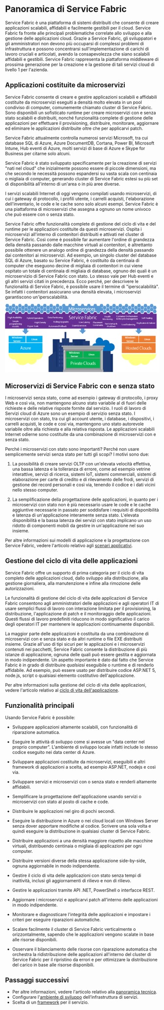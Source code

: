 <properties 
   pageTitle="Panoramica dell'infrastruttura di servizi | Microsoft Azure"
	description="Panoramica di Service Fabric, in cui le applicazioni sono costituite da microservizi. Service Fabric è una piattaforma di sistemi distribuiti che consente di creare applicazioni scalabili, affidabili e facilmente gestibili per il cloud"
	services="service-fabric"
	documentationCenter=".net"
	authors="msfussell"
	manager="timlt"
	editor="masnider"/>

<tags
   ms.service="service-fabric"
	ms.devlang="dotnet"
	ms.topic="article"
	ms.tgt_pltfrm="NA"
	ms.workload="NA"
	ms.date="08/25/2015"
	ms.author="mfussell"/>

# Panoramica di Service Fabric
Service Fabric è una piattaforma di sistemi distribuiti che consente di creare applicazioni scalabili, affidabili e facilmente gestibili per il cloud. Service Fabric fa fronte alle principali problematiche correlate allo sviluppo e alla gestione delle applicazioni cloud. Grazie a Service Fabric, gli sviluppatori e gli amministratori non devono più occuparsi di complessi problemi di infrastruttura e possono concentrarsi sull'implementazione di carichi di lavoro cruciali e articolati, avendo la consapevolezza che siano scalabili affidabili e gestibili. Service Fabric rappresenta la piattaforma middleware di prossima generazione per la creazione e la gestione di tali servizi cloud di livello 1 per l'azienda.

## Applicazioni costituite da microservizi
Service Fabric consente di creare e gestire applicazioni scalabili e affidabili costituite da microservizi eseguiti a densità molto elevata in un pool condiviso di computer, comunemente chiamato cluster di Service Fabric. Sono disponibili un sofisticato runtime per creare microservizi con e senza stato scalabili e distribuiti, nonché funzionalità complete di gestione delle applicazioni per effettuare il provisioning, distribuire, monitorare, aggiornare ed eliminare le applicazioni distribuite oltre che per applicarvi patch.

Service Fabric attualmente controlla numerosi servizi Microsoft, tra cui database SQL di Azure, Azure DocumentDB, Cortana, Power BI, Microsoft Intune, Hub eventi di Azure, molti servizi di base di Azure e Skype for Business per citarne solo alcuni.

Service Fabric è stato sviluppato specificamente per la creazione di servizi "nati nel cloud" che inizialmente possono essere di piccole dimensioni, ma che secondo le necessità possono espandersi su vasta scala con centinaia o migliaia di computer, generando cluster di Service Fabric estesi su più set di disponibilità all'interno di un'area o in più aree diverse.

I servizi scalabili Internet di oggi vengono compilati usando microservizi, di cui i gateway di protocollo, i profili utente, i carrelli acquisti, l'elaborazione dell'inventario, le code e le cache sono solo alcuni esempi. Service Fabric è una piattaforma di microservizi che assegna a ognuno un nome univoco che può essere con o senza stato.

Service Fabric offre funzionalità complete di gestione del ciclo di vita e del runtime per le applicazioni costituite da questi microservizi. Ospita i microservizi all'interno di contenitori distribuiti e attivati nel cluster di Service Fabric. Così come è possibile far aumentare l'ordine di grandezza della densità passando dalle macchine virtuali ai contenitori, è altrettanto possibile ottenere un analogo ordine di grandezza della densità passando dai contenitori ai microservizi. Ad esempio, un singolo cluster del database SQL di Azure, basato su Service Fabric, è costituito da centinaia di computer che eseguono decine di migliaia di contenitori in cui viene ospitato un totale di centinaia di migliaia di database, ognuno dei quali è un microservizio di Service Fabric con stato. Lo stesso vale per Hub eventi e gli altri servizi citati in precedenza. Ecco perché, per descrivere le funzionalità di Service Fabric, è possibile usare il termine di "iperscalabilità". Se infatti i contenitori assicurano una densità elevata, i microservizi garantiscono un'iperscalabilità.

![Piattaforma Service Fabric][Image1]

## Microservizi di Service Fabric con e senza stato

I microservizi senza stato, come ad esempio i gateway di protocollo, i proxy Web e così via, non mantengono alcuno stato variabile al di fuori delle richieste e delle relative risposte fornite dal servizio. I ruoli di lavoro di Servizi cloud di Azure sono un esempio di servizio senza stato. I microservizi con stato, tra cui gli account utente, i database, i dispositivi, i carrelli acquisti, le code e così via, mantengono uno stato autorevole variabile oltre alla richiesta e alla relativa risposta. Le applicazioni scalabili Internet odierne sono costituite da una combinazione di microservizi con e senza stato.
 
Perché i microservizi con stato sono importanti? Perché non usare semplicemente servizi senza stato per tutti gli scopi? I motivi sono due:

1) La possibilità di creare servizi OLTP con un'elevata velocità effettiva, una bassa latenza e la tolleranza di errore, come ad esempio vetrine interattive, servizi di ricerca, sistemi IoT, sistemi commerciali, sistemi di elaborazione per carte di credito e di rilevamento delle frodi, servizi di gestione dei record personali e così via, tenendo il codice e i dati vicini nello stesso computer.

2) La semplificazione della progettazione delle applicazioni, in quanto per i microservizi con stato non è più necessario usare le code e le cache aggiuntive necessarie in passato per soddisfare i requisiti di disponibilità e latenza di un'applicazione interamente senza stato. L'elevata disponibilità e la bassa latenza dei servizi con stato implicano un uso ridotto di componenti mobili da gestire in un'applicazione nel suo insieme.

Per altre informazioni sui modelli di applicazione e la progettazione con Service Fabric, vedere l'articolo relativo agli [scenari applicativi](service-fabric-application-scenarios.md).

## Gestione del ciclo di vita delle applicazioni
Service Fabric offre un supporto di prima categoria per il ciclo di vita completo delle applicazioni cloud, dallo sviluppo alla distribuzione, alla gestione giornaliera, alla manutenzione e infine alla rimozione delle autorizzazioni.

Le funzionalità di gestione del ciclo di vita delle applicazioni di Service Fabric consentono agli amministratori delle applicazioni e agli operatori IT di usare semplici flussi di lavoro con interazione limitata per il provisioning, la distribuzione, l'applicazione di patch e il monitoraggio delle applicazioni. Questi flussi di lavoro predefiniti riducono in modo significativo il carico degli operatori IT per mantenere le applicazioni continuamente disponibili.

La maggior parte delle applicazioni è costituita da una combinazione di microservizi con e senza stato e da altri runtime o file EXE distribuiti insieme. Grazie all'uso di tipi sicuri per le applicazioni e i microservizi contenuti nei pacchetti, Service Fabric consente la distribuzione di più istanze di applicazione, ognuna delle quali può essere gestita e aggiornata in modo indipendente. Un aspetto importante è dato dal fatto che Service Fabric è in grado di distribuire *qualsiasi* eseguibile o runtime e di renderlo affidabile. Ad esempio, può essere usato per distribuire codice ASP.NET 5, node.js, script o qualsiasi elemento costitutivo dell'applicazione.
  
Per altre informazioni sulla gestione del ciclo di vita delle applicazioni, vedere l'articolo relativo al [ciclo di vita dell'applicazione](service-fabric-application-lifecycle.md).

## Funzionalità principali
Usando Service Fabric è possibile:

- Sviluppare applicazioni altamente scalabili, con funzionalità di riparazione automatica.

- Eseguire le attività di sviluppo come si avesse un "data center nel proprio computer". L'ambiente di sviluppo locale infatti include lo stesso codice eseguito nei data center di Azure.
 
- Sviluppare applicazioni costituite da microservizi, eseguibili e altri framework di applicazioni a scelta, ad esempio ASP.NET, nodejs e così via.

- Sviluppare servizi e microservizi con o senza stato e renderli altamente affidabili.

- Semplificare la progettazione dell'applicazione usando servizi o microservizi con stato al posto di cache e code.
 
- Distribuire le applicazioni nel giro di pochi secondi.

- Eseguire la distribuzione in Azure o nei cloud locali con Windows Server senza dover apportare modifiche al codice. Scrivere una sola volta e quindi eseguire la distribuzione in qualsiasi cluster di Service Fabric.

- Distribuire applicazioni a una densità maggiore rispetto alle macchine virtuali, distribuendo centinaia o migliaia di applicazioni per ogni computer.

- Distribuire versioni diverse della stessa applicazione side-by-side, ognuna aggiornabile in modo indipendente.
 
- Gestire il ciclo di vita delle applicazioni con stato senza tempi di inattività, inclusi gli aggiornamenti di rilievo e non di rilievo.

- Gestire le applicazioni tramite API .NET, PowerShell o interfacce REST.
 
- Aggiornare i microservizi e applicarvi patch all'interno delle applicazioni in modo indipendente.

- Monitorare e diagnosticare l'integrità delle applicazioni e impostare i criteri per eseguire riparazioni automatiche.

- Scalare facilmente il cluster di Service Fabric verticalmente o orizzontalmente, sapendo che le applicazioni vengono scalate in base alle risorse disponibili.

- Osservare il bilanciamento delle risorse con riparazione automatica che orchestra la ridistribuzione delle applicazioni all'interno del cluster di Service Fabric per il ripristino da errori e per ottimizzare la distribuzione del carico in base alle risorse disponibili.

<!--Every topic should have next steps and links to the next logical set of content to keep the customer engaged-->
## Passaggi successivi

* Per altre informazioni, vedere l'articolo relativo alla [panoramica tecnica](service-fabric-technical-overview.md).
* Configurare l'[ambiente di sviluppo](service-fabric-get-started.md) dell’infrastruttura di servizi.  
* Scelta di un [framework](service-fabric-choose-framework.md) per il servizio.


[Image1]: media/service-fabric-overview/Service-Fabric-Overview.png

 

<!---HONumber=August15_HO9-->